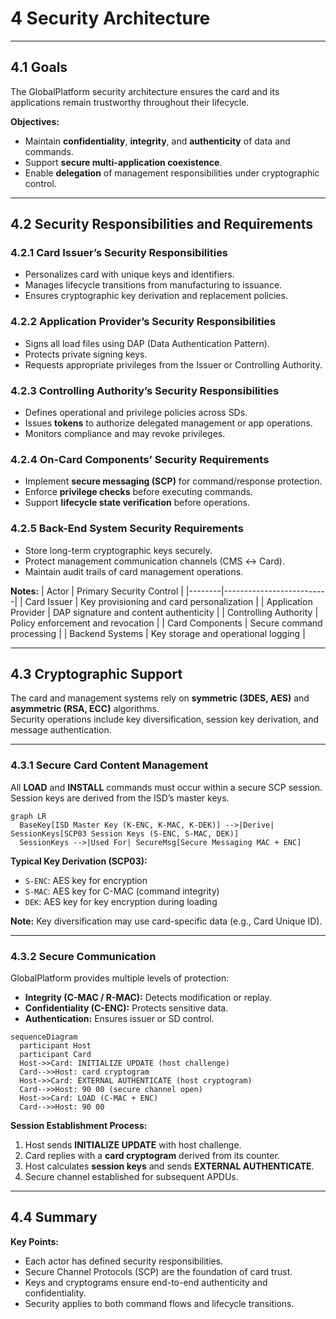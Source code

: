 # 4 Security Architecture

---

## 4.1 Goals
The GlobalPlatform security architecture ensures the card and its applications remain trustworthy throughout their lifecycle.

**Objectives:**
- Maintain **confidentiality**, **integrity**, and **authenticity** of data and commands.  
- Support **secure multi-application coexistence**.  
- Enable **delegation** of management responsibilities under cryptographic control.  

<!-- presenter note:
Introduce the three pillars of card security: confidentiality, integrity, and authenticity.
Emphasize interoperability between entities under trust policies.
-->

---

## 4.2 Security Responsibilities and Requirements

### 4.2.1 Card Issuer’s Security Responsibilities
- Personalizes card with unique keys and identifiers.  
- Manages lifecycle transitions from manufacturing to issuance.  
- Ensures cryptographic key derivation and replacement policies.

### 4.2.2 Application Provider’s Security Responsibilities
- Signs all load files using DAP (Data Authentication Pattern).  
- Protects private signing keys.  
- Requests appropriate privileges from the Issuer or Controlling Authority.

### 4.2.3 Controlling Authority’s Security Responsibilities
- Defines operational and privilege policies across SDs.  
- Issues **tokens** to authorize delegated management or app operations.  
- Monitors compliance and may revoke privileges.

### 4.2.4 On-Card Components’ Security Requirements
- Implement **secure messaging (SCP)** for command/response protection.  
- Enforce **privilege checks** before executing commands.  
- Support **lifecycle state verification** before operations.  

### 4.2.5 Back-End System Security Requirements
- Store long-term cryptographic keys securely.  
- Protect management communication channels (CMS ↔ Card).  
- Maintain audit trails of card management operations.  

<!-- Table 4-1: Security Responsibilities by Actor -->

**Notes:**
| Actor | Primary Security Control |
|--------|--------------------------|
| Card Issuer | Key provisioning and card personalization |
| Application Provider | DAP signature and content authenticity |
| Controlling Authority | Policy enforcement and revocation |
| Card Components | Secure command processing |
| Backend Systems | Key storage and operational logging |

---

## 4.3 Cryptographic Support

The card and management systems rely on **symmetric (3DES, AES)** and **asymmetric (RSA, ECC)** algorithms.  
Security operations include key diversification, session key derivation, and message authentication.

---

### 4.3.1 Secure Card Content Management

All **LOAD** and **INSTALL** commands must occur within a secure SCP session.  
Session keys are derived from the ISD’s master keys.

<!-- Figure 4-1: Key Derivation Hierarchy -->
```mermaid
graph LR
  BaseKey[ISD Master Key (K-ENC, K-MAC, K-DEK)] -->|Derive| SessionKeys[SCP03 Session Keys (S-ENC, S-MAC, DEK)]
  SessionKeys -->|Used For| SecureMsg[Secure Messaging MAC + ENC]
```

**Typical Key Derivation (SCP03):**
- `S-ENC`: AES key for encryption  
- `S-MAC`: AES key for C-MAC (command integrity)  
- `DEK`: AES key for key encryption during loading  

<!-- Table 4-2: Session Key Derivation Parameters -->

**Note:** Key diversification may use card-specific data (e.g., Card Unique ID).

---

### 4.3.2 Secure Communication

GlobalPlatform provides multiple levels of protection:
- **Integrity (C-MAC / R-MAC):** Detects modification or replay.  
- **Confidentiality (C-ENC):** Protects sensitive data.  
- **Authentication:** Ensures issuer or SD control.  

<!-- Figure 4-2: SCP03 Secure Messaging Flow -->
```mermaid
sequenceDiagram
  participant Host
  participant Card
  Host->>Card: INITIALIZE UPDATE (host challenge)
  Card-->>Host: card cryptogram
  Host->>Card: EXTERNAL AUTHENTICATE (host cryptogram)
  Card-->>Host: 90 00 (secure channel open)
  Host->>Card: LOAD (C-MAC + ENC)
  Card-->>Host: 90 00
```

**Session Establishment Process:**
1. Host sends **INITIALIZE UPDATE** with host challenge.  
2. Card replies with a **card cryptogram** derived from its counter.  
3. Host calculates **session keys** and sends **EXTERNAL AUTHENTICATE**.  
4. Secure channel established for subsequent APDUs.  

<!-- presenter note:
Explain that secure communication is layered on top of ISO7816 APDUs.
Use this diagram to show where C-MAC, R-MAC, and ENC operate in message flow.
-->

---

## 4.4 Summary

**Key Points:**
- Each actor has defined security responsibilities.  
- Secure Channel Protocols (SCP) are the foundation of card trust.  
- Keys and cryptograms ensure end-to-end authenticity and confidentiality.  
- Security applies to both command flows and lifecycle transitions.  

<!-- presenter note:
Reinforce that the security model is role-based, layered, and cryptographically enforced.
Transition to next chapter (Lifecycle Models) by noting that lifecycle states control when these mechanisms are active.
-->
